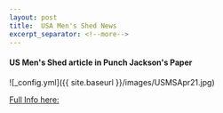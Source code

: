 ```yaml
---
layout: post
title:  USA Men's Shed News
excerpt_separator: <!--more-->
---
```


#### US Men's Shed article in Punch Jackson's Paper

![_config.yml]({{ site.baseurl }}/images/USMSApr21.jpg)

[Full Info here:](https://paper.li/https://usmenssheds.org/what-we-do/)

